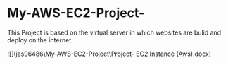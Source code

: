 # My-AWS-EC2-Project-
This Project is based on the virtual server in which websites are bulid and deploy on the internet.

![](jas96486\My-AWS-EC2-Project\Project- EC2 Instance (Aws).docx)
